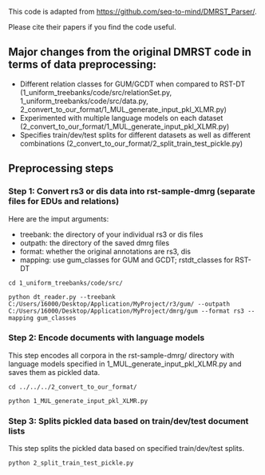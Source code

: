 This code is adapted from https://github.com/seq-to-mind/DMRST_Parser/.

Please cite their papers if you find the code useful. 


## Major changes from the original DMRST code in terms of data preprocessing:
- Different relation classes for GUM/GCDT when compared to RST-DT (1_uniform_treebanks/code/src/relationSet.py, 1_uniform_treebanks/code/src/data.py, 2_convert_to_our_format/1_MUL_generate_input_pkl_XLMR.py)
- Experimented with multiple language models on each dataset (2_convert_to_our_format/1_MUL_generate_input_pkl_XLMR.py)
- Specifies train/dev/test splits for different datasets as well as different combinations (2_convert_to_our_format/2_split_train_test_pickle.py)


## Preprocessing steps

### Step 1: Convert rs3 or dis data into rst-sample-dmrg (separate files for EDUs and relations)

Here are the imput arguments:

- treebank: the directory of your individual rs3 or dis files
- outpath: the directory of the saved dmrg files
- format: whether the original annotations are rs3, dis
- mapping: use gum_classes for GUM and GCDT; rstdt_classes for RST-DT

```
cd 1_uniform_treebanks/code/src/

python dt_reader.py --treebank C:/Users/16000/Desktop/Application/MyProject/r3/gum/ --outpath C:/Users/16000/Desktop/Application/MyProject/dmrg/gum --format rs3 --mapping gum_classes
```


### Step 2: Encode documents with language models

This step encodes all corpora in the rst-sample-dmrg/ directory with language models specified in 1_MUL_generate_input_pkl_XLMR.py and saves them as pickled data. 


```
cd ../../../2_convert_to_our_format/

python 1_MUL_generate_input_pkl_XLMR.py
```

### Step 3: Splits pickled data based on train/dev/test document lists

This step splits the pickled data based on specified train/dev/test splits. 

```
python 2_split_train_test_pickle.py
```

